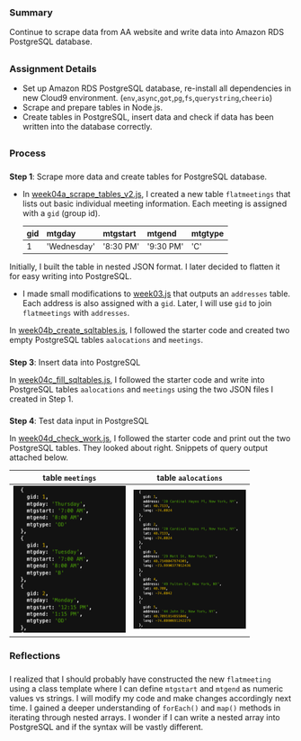### Summary
Continue to scrape data from AA website and write data into Amazon RDS PostgreSQL database. 
##
### Assignment Details
- Set up Amazon RDS PostgreSQL database, re-install all dependencies in new Cloud9 environment. (`env`,`async`,`got`,`pg`,`fs`,`querystring`,`cheerio`)
- Scrape and prepare tables in Node.js.
- Create tables in PostgreSQL, insert data and check if data has been written into the database correctly.  

##
### Process
###
**Step 1**: Scrape more data and create tables for PostgreSQL database. 

- In [week04a_scrape_tables_v2.js](https://github.com/meanmodemoda/msdv-data-structures/blob/master/week04_02/week04a_scrape_tables_v2.js), I created a new table `flatmeetings` that lists out basic individual meeting information. Each meeting is assigned with a `gid` (group id).

    gid | mtgday | mtgstart | mtgend | mtgtype
    ----|--------|----------| -------|---------  
    1 | 'Wednesday' | '8:30 PM' | '9:30 PM' | 'C'

Initially, I built the table in nested JSON format. I later decided to flatten it for easy writing into PostgreSQL.

- I made small modifications to [week03.js](https://github.com/meanmodemoda/msdv-data-structures/blob/master/week03/week03.js) that outputs an `addresses` table. Each address is also assigned with a `gid`. Later, I will use `gid` to join `flatmeetings` with `addresses`.

In [week04b_create_sqltables.js](https://github.com/meanmodemoda/msdv-data-structures/blob/master/week04_02/week04b_create_sqltables.js), I followed the starter code and created two empty PostgreSQL tables `aalocations` and `meetings`.
###
**Step 3**: Insert data into PostgreSQL

In [week04c_fill_sqltables.js](https://github.com/meanmodemoda/msdv-data-structures/blob/master/week04_02/week04c_fill_sqltables.js), I followed the starter code and write into PostgreSQL tables `aalocations` and `meetings` using the two JSON files I created in Step 1.
###
**Step 4**: Test data input in PostgreSQL

In [week04d_check_work.js](https://github.com/meanmodemoda/msdv-data-structures/blob/master/week04_02/week04d_check_work.js), I followed the starter code and print out the two PostgreSQL tables. They looked about right. Snippets of query output attached below.

table `meetings` | table `aalocations`
----------------------|--------------------
<img src="./sql_table1.png" width="200" alt="sql_table1">|<img src="./sql_table2.png" width="200" alt="sql_table2">


### Reflections
###
I realized that I should probably have constructed the new `flatmeeting` using a class template where I can define `mtgstart` and `mtgend` as numeric values vs strings. I will modify my code and make changes accordingly next time. 
I gained a deeper understanding of `forEach()` and `map()` methods in iterating through nested arrays. 
I wonder if I can write a nested array into PostgreSQL and if the syntax will be vastly different. 

